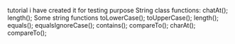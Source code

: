 tutorial
i have created it for testing purpose
String class functions: chatAt(); length();
Some string functions
toLowerCase();
toUpperCase();
length();
equals();
equalsIgnoreCase();
contains();
compareTo();
charAt();
compareTo();

